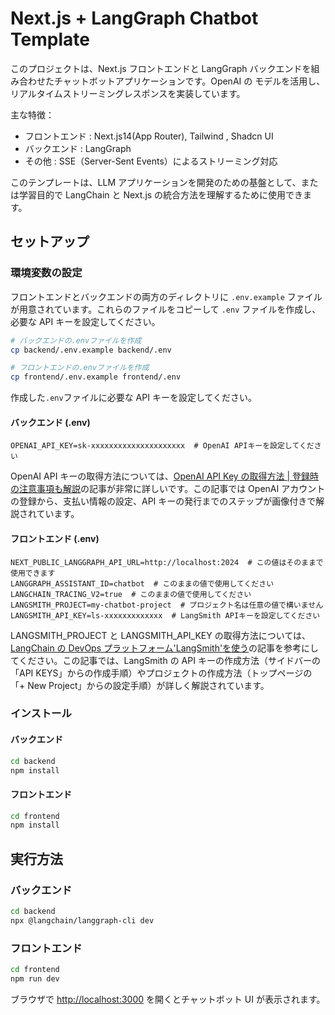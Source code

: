 # Next.js + LangGraph Chatbot Template

このプロジェクトは、Next.js フロントエンドと LangGraph バックエンドを組み合わせたチャットボットアプリケーションです。OpenAI の モデルを活用し、リアルタイムストリーミングレスポンスを実装しています。

主な特徴：

- フロントエンド : Next.js14(App Router), Tailwind , Shadcn UI
- バックエンド : LangGraph
- その他 : SSE（Server-Sent Events）によるストリーミング対応

このテンプレートは、LLM アプリケーションを開発のための基盤として、または学習目的で LangChain と Next.js の統合方法を理解するために使用できます。

## セットアップ

### 環境変数の設定

フロントエンドとバックエンドの両方のディレクトリに `.env.example` ファイルが用意されています。これらのファイルをコピーして `.env` ファイルを作成し、必要な API キーを設定してください。

```bash
# バックエンドの.envファイルを作成
cp backend/.env.example backend/.env

# フロントエンドの.envファイルを作成
cp frontend/.env.example frontend/.env
```

作成した`.env`ファイルに必要な API キーを設定してください。

#### バックエンド (.env)

```
OPENAI_API_KEY=sk-xxxxxxxxxxxxxxxxxxxxx  # OpenAI APIキーを設定してください
```

OpenAI API キーの取得方法については、[OpenAI API Key の取得方法 | 登録時の注意事項も解説](https://book.st-hakky.com/data-science/open-ai-create-api-key/)の記事が非常に詳しいです。この記事では OpenAI アカウントの登録から、支払い情報の設定、API キーの発行までのステップが画像付きで解説されています。

#### フロントエンド (.env)

```
NEXT_PUBLIC_LANGGRAPH_API_URL=http://localhost:2024  # この値はそのままで使用できます
LANGGRAPH_ASSISTANT_ID=chatbot  # このままの値で使用してください
LANGCHAIN_TRACING_V2=true  # このままの値で使用してください
LANGSMITH_PROJECT=my-chatbot-project  # プロジェクト名は任意の値で構いません
LANGSMITH_API_KEY=ls-xxxxxxxxxxxxx  # LangSmith APIキーを設定してください
```

LANGSMITH_PROJECT と LANGSMITH_API_KEY の取得方法については、[LangChain の DevOps プラットフォーム'LangSmith'を使う](https://zenn.dev/nano_sudo/articles/25d96cb6ee1dd3)の記事を参考にしてください。この記事では、LangSmith の API キーの作成方法（サイドバーの「API KEYS」からの作成手順）やプロジェクトの作成方法（トップページの「+ New Project」からの設定手順）が詳しく解説されています。

### インストール

#### バックエンド

```bash
cd backend
npm install
```

#### フロントエンド

```bash
cd frontend
npm install
```

## 実行方法

### バックエンド

```bash
cd backend
npx @langchain/langgraph-cli dev
```

### フロントエンド

```bash
cd frontend
npm run dev
```

ブラウザで [http://localhost:3000](http://localhost:3000) を開くとチャットボット UI が表示されます。
